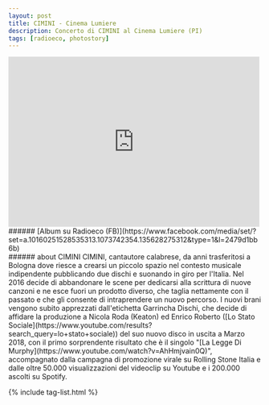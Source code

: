 ```yaml
---
layout: post
title: CIMINI - Cinema Lumiere
description: Concerto di CIMINI al Cinema Lumiere (PI)
tags: [radioeco, photostory]
---
```


<div class="media-container">
<iframe src="https://www.facebook.com/plugins/post.php?href=https%3A%2F%2Fwww.facebook.com%2FRadioeco%2Fphotos%2Fa.10160251528535313%2F10160251529660313%2F%3Ftype%3D3&width=500" width="500" height="338" style="border:none;overflow:hidden" scrolling="no" frameborder="0" allowTransparency="true" allow="encrypted-media"></iframe>
</div>
###### [Album su Radioeco (FB)](https://www.facebook.com/media/set/?set=a.10160251528535313.1073742354.135628275312&type=1&l=2479d1bb6b)
<br>
###### about CIMINI
CIMINI, cantautore calabrese, da anni trasferitosi a Bologna dove riesce a crearsi un piccolo spazio nel contesto musicale indipendente pubblicando due dischi e suonando in giro per l'Italia. Nel 2016 decide di abbandonare le scene per dedicarsi alla scrittura di nuove canzoni e ne esce fuori un prodotto diverso, che taglia nettamente con il passato e che gli consente di intraprendere un nuovo percorso.
I nuovi brani vengono subito apprezzati dall'etichetta Garrincha Dischi, che decide di affidare la produzione a Nicola Roda (Keaton) ed Enrico Roberto ([Lo Stato Sociale](https://www.youtube.com/results?search_query=lo+stato+sociale)) del suo nuovo disco in uscita a Marzo 2018, con il primo sorprendente risultato che è il singolo "[La Legge Di Murphy](https://www.youtube.com/watch?v=AhHmjvain0Q)", accompagnato dalla campagna di promozione virale su Rolling Stone Italia e dalle oltre 50.000 visualizzazioni del videoclip su Youtube e i 200.000 ascolti su Spotify.

{% include tag-list.html %}
